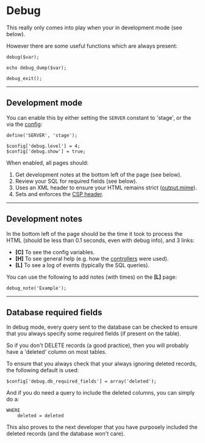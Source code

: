 
# Debug

This really only comes into play when your in development mode (see below).

However there are some useful functions which are always present:

	debug($var);

	echo debug_dump($var);

	debug_exit();

---

## Development mode

You can enable this by either setting the `SERVER` constant to 'stage', or the via the [config](../../doc/setup/config.md):

	define('SERVER', 'stage');

	$config['debug.level'] = 4;
	$config['debug.show'] = true;

When enabled, all pages should:

1. Get development notes at the bottom left of the page (see below).
2. Review your SQL for required fields (see below).
3. Uses an XML header to ensure your HTML remains strict ([output.mime](../../doc/setup/config.md)).
4. Sets and enforces the [CSP header](../doc/security/csp.md).

---

## Development notes

In the bottom left of the page should be the time it took to process the HTML (should be less than 0.1 seconds, even with debug info), and 3 links:

- **[C]** To see the config variables.
- **[H]** To see general help (e.g. how the [controllers](../../doc/setup/controllers.md) were used).
- **[L]** To see a log of events (typically the SQL queries).

You can use the following to add notes (with times) on the **[L]** page:

	debug_note('Example');

---

## Database required fields

In debug mode, every query sent to the database can be checked to ensure that you always specify some required fields (if present on the table).

So if you don't DELETE records (a good practice), then you will probably have a 'deleted' column on most tables.

To ensure that you always check that your always ignoring deleted records, the following default is used:

	$config['debug.db_required_fields'] = array('deleted');

And if you do need a query to include the deleted columns, you can simply do a:

	WHERE
		deleted = deleted

This also proves to the next developer that you have purposely included the deleted records (and the database won't care).
